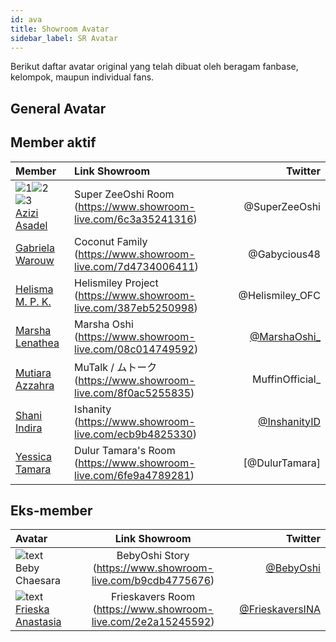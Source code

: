 ```yaml
---
id: ava
title: Showroom Avatar
sidebar_label: SR Avatar
---
```


Berikut daftar avatar original yang telah dibuat oleh beragam fanbase, kelompok, maupun individual fans.

## General Avatar



## Member aktif

|Member|Link Showroom|Twitter|
| :------------- | :---------- | -----------: |
|![1](https://image.showroom-cdn.com/showroom-prod/image/avatar/1035785.png)![2](https://image.showroom-cdn.com/showroom-prod/image/avatar/1036683.png)![3](https://image.showroom-cdn.com/showroom-prod/image/avatar/1038309.png)<br>[Azizi Asadel](https://twitter.com/A_ZeeJKT48)|Super ZeeOshi Room (https://www.showroom-live.com/6c3a35241316)|@SuperZeeOshi|
|[Gabriela Warouw](https://twitter.com/gabyJKT48)|Coconut Family (https://www.showroom-live.com/7d4734006411)|@Gabycious48|
|[Helisma M. P. K.](https://twitter.com/H_EliJKT48)|Helismiley Project (https://www.showroom-live.com/387eb5250998)|@Helismiley_OFC|
|[Marsha Lenathea](https://twitter.com/L_MarshaJKT48)|Marsha Oshi (https://www.showroom-live.com/08c014749592)|[@MarshaOshi_](https://twitter.com/marshaoshi_)|
|[Mutiara Azzahra](https://twitter.com/A_MutheJKT48)|MuTalk / ムトーク (https://www.showroom-live.com/8f0ac5255835)|MuffinOfficial_|
|[Shani Indira](https://twitter.com/N_ShaniJKT48)|Ishanity (https://www.showroom-live.com/ecb9b4825330)|[@InshanityID](https://twitter.com/InshanityID)|
|[Yessica Tamara](https://twitter.com/Y_ChikaJKT48)|Dulur Tamara's Room (https://www.showroom-live.com/6fe9a4789281)|[@DulurTamara]|



## Eks-member

|Avatar|Link Showroom|Twitter|
| :------------- | :----------: | -----------: |
|![text](https://image.showroom-cdn.com/showroom-prod/image/avatar/1035617.png)<br>Beby Chaesara|BebyOshi Story (https://www.showroom-live.com/b9cdb4775676)|[@BebyOshi](https://twitter.com/BebyOshi)|
|![text](https://image.showroom-cdn.com/showroom-prod/image/avatar/1037310.png)<br>[Frieska Anastasia](https://twitter.com/thisfrieska)|Frieskavers Room (https://www.showroom-live.com/2e2a15245592)|[@FrieskaversINA](https://twitter.com/FrieskaversINA)|
